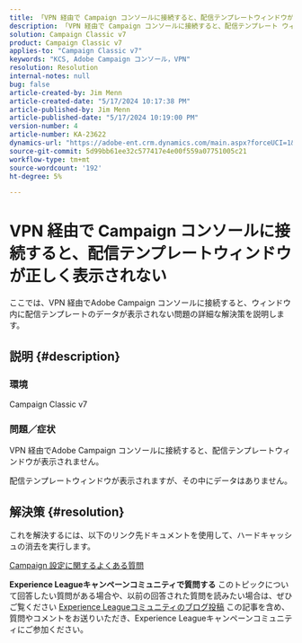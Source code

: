 ```yaml
---
title: 「VPN 経由で Campaign コンソールに接続すると、配信テンプレートウィンドウが正しく表示されない」
description: 「VPN 経由で Campaign コンソールに接続すると、配信テンプレート ウィンドウが表示されない問題を解決します。 ハードキャッシュを実行する必要があります。」
solution: Campaign Classic v7
product: Campaign Classic v7
applies-to: "Campaign Classic v7"
keywords: "KCS, Adobe Campaign コンソール，VPN"
resolution: Resolution
internal-notes: null
bug: false
article-created-by: Jim Menn
article-created-date: "5/17/2024 10:17:38 PM"
article-published-by: Jim Menn
article-published-date: "5/17/2024 10:19:00 PM"
version-number: 4
article-number: KA-23622
dynamics-url: "https://adobe-ent.crm.dynamics.com/main.aspx?forceUCI=1&pagetype=entityrecord&etn=knowledgearticle&id=8ce96b3f-9b14-ef11-9f8a-6045bd006268"
source-git-commit: 5d99bb61ee32c577417e4e00f559a07751005c21
workflow-type: tm+mt
source-wordcount: '192'
ht-degree: 5%

---
```


# VPN 経由で Campaign コンソールに接続すると、配信テンプレートウィンドウが正しく表示されない


ここでは、VPN 経由でAdobe Campaign コンソールに接続すると、ウィンドウ内に配信テンプレートのデータが表示されない問題の詳細な解決策を説明します。

## 説明 {#description}


### <b>環境</b>

Campaign Classic v7

### <b>問題／症状</b>

VPN 経由でAdobe Campaign コンソールに接続すると、配信テンプレートウィンドウが表示されません。

配信テンプレートウィンドウが表示されますが、その中にデータはありません。


## 解決策 {#resolution}


これを解決するには、以下のリンク先ドキュメントを使用して、ハードキャッシュの消去を実行します。

[Campaign 設定に関するよくある質問](https://experienceleague.adobe.com/docs/campaign-classic/using/getting-started/starting-with-adobe-campaign/faq/faq-campaign-config.html?lang=en#perform-hard-cache-clear)


<b>Experience Leagueキャンペーンコミュニティで質問する</b>
このトピックについて回答したい質問がある場合や、以前の回答された質問を読みたい場合は、ぜひご覧ください [Experience Leagueコミュニティのブログ投稿](https://experienceleaguecommunities.adobe.com/t5/adobe-campaign-classic-blogs/introducing-top-kcs-articles-curated-for-your-troubleshooting/bc-p/672426#M132 "リンクをたどる") この記事を含め、質問やコメントをお送りいただき、Experience Leagueキャンペーンコミュニティにご参加ください。



